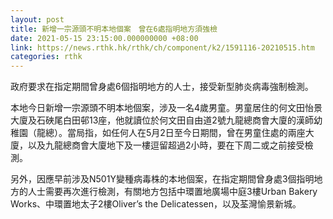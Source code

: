 ```yaml
---
layout: post
title: 新增一宗源頭不明本地個案　曾在6處指明地方須強檢
date: 2021-05-15 23:15:00.000000000 +08:00
link: https://news.rthk.hk/rthk/ch/component/k2/1591116-20210515.htm
categories: rthk
---
```


政府要求在指定期間曾身處6個指明地方的人士，接受新型肺炎病毒強制檢測。

本地今日新增一宗源頭不明本地個案，涉及一名4歲男童。男童居住的何文田怡景大廈及石硤尾白田邨13座，他就讀位於何文田自由道2號九龍總商會大廈的漢師幼稚園（龍總）。當局指，如任何人在5月2日至今日期間，曾在男童住處的兩座大廈，以及九龍總商會大廈地下及一樓逗留超過2小時，要在下周二或之前接受檢測。

另外，因應早前涉及N501Y變種病毒株的本地個案，在指定期間曾身處3個指明地方的人士需要再次進行檢測，有關地方包括中環置地廣場中庭3樓Urban Bakery Works、中環置地太子2樓Oliver’s the Delicatessen，以及荃灣愉景新城。
